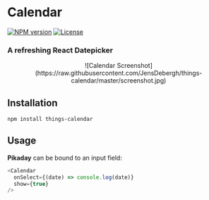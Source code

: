 Calendar
========

[![NPM version][npm-image]][npm-url]
[![License][license-image]][license-url]

### A refreshing React Datepicker

<div style="text-align: center;">
  ![Calendar Screenshot](https://raw.githubusercontent.com/JensDebergh/things-calendar/master/screenshot.jpg)
</div>

## Installation

    npm install things-calendar
## Usage

**Pikaday** can be bound to an input field:

```javascript
<Calendar
  onSelect={(date) => console.log(date)}
  show={true}
/>
```

[npm-image]: https://img.shields.io/npm/v/things-calendar.svg?style=flat-square
[npm-url]: https://www.npmjs.com/package/things-calendar
[license-image]: https://img.shields.io/:license-mit-blue.svg?style=flat-square
[license-url]: LICENSE.md